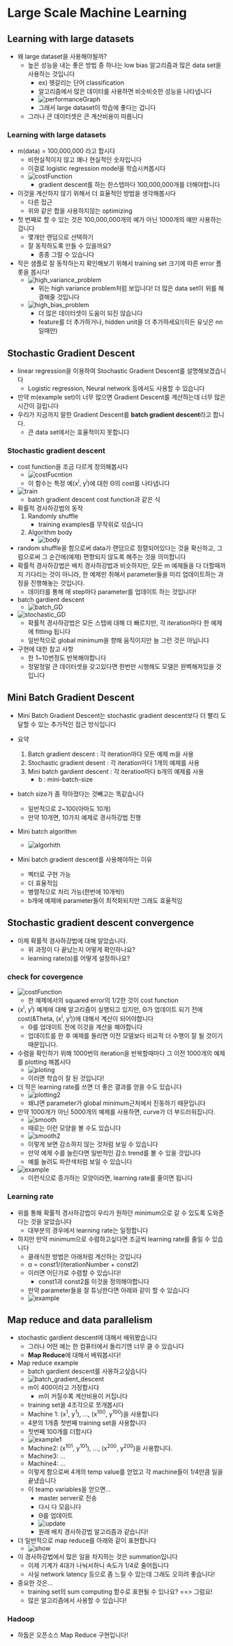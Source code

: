 # Large Scale Machine Learning
## Learning with large datasets
- 왜 large dataset을 사용해야될까?
    - 높은 성능을 내는 좋은 방법 중 하나는 low bias 알고리즘과 많은 data set을 사용하는 것입니다
        - ex) 헷갈리는 단어 classification
        - 알고리즘에서 많은 데이터를 사용하면 비슷비슷한 성능을 나타냅니다
        - ![performanceGraph](http://www.holehouse.org/mlclass/17_Large_Scale_Machine_Learning_files/Image.png)
        - 그래서 large dataset이 학습에 좋다는 겁니다
    - 그러나 큰 데이터셋은 큰 계산비용이 따릅니다
### Learning with large datasets
- m(data) = 100,000,000 라고 합시다
    - 비현실적이지 않고 꽤나 현실적인 숫자입니다
    - 이걸로 logistic regression model을 학습시켜봅시다
    - ![costFunction](http://www.holehouse.org/mlclass/17_Large_Scale_Machine_Learning_files/Image%20[1].png)
        - gradient descent를 하는 한스텝마다 100,000,000개를 더해야합니다
- 이것을 계산하지 않기 위해서 더 효율적인 방법을 생각해봅시다
    - 다른 접근
    - 위와 같은 합을 사용하지않는 optimizing
- 첫 번째로 할 수 있는 것은 100,000,000개의 예가 아닌 1000개의 예만 사용하는 겁니다
    - 몇개만 랜덤으로 선택하기
    - 잘 동작하도록 만들 수 있을까요?
        - 종종 그럴 수 있습니다
- 작은 샘플로 잘 동작하는지 확인해보기 위해서 training set 크기에 따른 error 플롯을 봅시다!
    - ![high_variance_problem](http://www.holehouse.org/mlclass/17_Large_Scale_Machine_Learning_files/Image%20[2].png)
        - 위는 high variance problem처럼 보입니다! 더 많은 data set이 위를 해결해줄 것입니다
    - ![high_bias_problem](http://www.holehouse.org/mlclass/17_Large_Scale_Machine_Learning_files/Image%20[3].png)
        - 더 많은 데이터셋이 도움이 되진 않습니다
        - feature를 더 추가하거나, hidden unit을 더 추가하세요!(히든 유닛은 nn일때만)
## Stochastic Gradient Descent
- linear regression을 이용하여 Stochastic Gradient Descent를 설명해보겠습니다
    - Logistic regression, Neural network 등에서도 사용할 수 있습니다
- 만약 m(example set)이 너무 많으면 Gradient Descent를 계산하는데 너무 많은 시간이 걸립니다
- 우리가 지금까지 말한 Gradient Descent를 **batch gradient descent**라고 합니다.
    - 큰 data set에서는 효율적이지 못합니다
### Stochastic gradient descent
- cost function을 조금 다르게 정의해봅시다
    - ![costFucntion](http://www.holehouse.org/mlclass/17_Large_Scale_Machine_Learning_files/Image%20[9].png)
    - 이 함수는 특정 예(x<sup>i</sup>, y<sup>i</sup>)에 대한 &Theta;의 cost를 나타냅니다
- ![train](http://www.holehouse.org/mlclass/17_Large_Scale_Machine_Learning_files/Image%20[10].png)
    - batch gradient descent cost function과 같은 식
- 확률적 경사하강법의 동작
    1. Randomly shuffle
        - training examples를 무작위로 섞습니다
    2. Algorithm body
        - ![body](http://www.holehouse.org/mlclass/17_Large_Scale_Machine_Learning_files/Image%20[12].png)
- random shuffle을 함으로써 data가 랜덤으로 정렬되어있다는 것을 확신하고, 그럼으로써 그 순간에(예제) 편향되지 않도록 해주는 것을 의미합니다
- 확률적 경사하강법은 배치 경사하강법과 비슷하지만, 모든 m 예제들을 다 더할때까지 기다리는 것이 아니라, 한 예제만 취해서 parameter들을 미리 업데이트하는 과정을 진행해놓는 것입니다.
    - 데이터를 통해 매 step마다 parameter를 업데이트 하는 것입니다!
- batch gardient descent
    - ![batch_GD](http://www.holehouse.org/mlclass/17_Large_Scale_Machine_Learning_files/Image%20[15].png)
- ![stochastic_GD](http://www.holehouse.org/mlclass/17_Large_Scale_Machine_Learning_files/Image%20[16].png)
    - 확률적 경사하강법은 모든 스텝에 대해 더 빠르지만, 각 iteration마다 한 예제에 fitting 됩니다
    - 일반적으로 global minimum을 향해 움직이지만 늘 그런 것은 아닙니다
- 구현에 대한 참고 사항
    - 한 1~10번정도 반복해야합니다
    - 정말정말 큰 데이터셋을 갖고있다면 한번만 시행해도 모델은 완벽해져있을 것입니다

## Mini Batch Gradient Descent
- Mini Batch Gradient Descent는 stochastic gradient descent보다 더 빨리 도달할 수 있는 추가적인 접근 방식입니다
- 요약
    1. Batch gradient descent : 각 iteration마다 모든 예제 m을 사용
    2. Stochastic gradient desent : 각 iteration마다 1개의 예제를 사용
    3. Mini batch gardient descent : 각 iteration마다 b개의 예제를 사용
        - b : mini-batch-size
- batch size가 좀 작아졌다는 것빼고는 똑같습니다
    - 일반적으로 2~100(아마도 10개)
    - 만약 10개면, 10가지 예제로 경사하강법 진행

- Mini batch algorithm
    - ![algorhith](http://www.holehouse.org/mlclass/17_Large_Scale_Machine_Learning_files/Image%20[17].png)

- Mini batch gradient descent를 사용해야하는 이유
    - 벡터로 구현 가능
    - 더 효율적임
    - 병렬적으로 처리 가능(한번에 10개씩!)
    - b개에 예제에 parameter들이 최적화되지만 그래도 효율적임

## Stochastic gradient descent convergence
- 이제 확률적 경사하강법에 대해 알았습니다.
    - 위 과정이 다 끝났는지 어떻게 확인하나요?
    - learning rate(&alpha;)를 어떻게 설정하나요?

### check for covergence
- ![costFunction](http://www.holehouse.org/mlclass/17_Large_Scale_Machine_Learning_files/Image%20[18].png)
    - 한 예제에서의 squared error의 1/2한 것이 cost function
- (x<sup>i</sup>, y<sup>i</sup>) 예제에 대해 알고리즘이 실행되고 있지만, &Theta;가 업데이트 되기 전에 cost(&Theta, (x<sup>i</sup>, y<sup>i</sup>))에 대해서 계산이 되어야합니다
    - &Theta;를 업데이트 전에 이것을 계산을 해야합니다
    - 업데이트를 한 후 예제를 돌리면 이전 모델보다 비교적 더 수행이 잘 될 것이기 때문입니다.
- 수렴을 확인하기 위해 1000번의 iteration을 반복할때마다 그 이전 1000개의 예제를 plotting 해봅시다
    - ![ploting](http://www.holehouse.org/mlclass/17_Large_Scale_Machine_Learning_files/Image%20[19].png)
    - 이러면 학습이 잘 된 것입니다!
- 더 작은 learning rate를 쓰면 더 좋은 결과를 얻을 수도 있습니다
    - ![plotting2](http://www.holehouse.org/mlclass/17_Large_Scale_Machine_Learning_files/Image%20[20].png)
    - 왜냐면 parameter가 global minimum근처에서 진동하기 때문입니다
- 만약 1000개가 아닌 5000개의 예제를 사용하면, curve가 더 부드러워집니다.
    - ![smooth](http://www.holehouse.org/mlclass/17_Large_Scale_Machine_Learning_files/Image%20[21].png)
    - 때로는 이런 모양을 볼 수도 있습니다
    - ![smooth2](http://www.holehouse.org/mlclass/17_Large_Scale_Machine_Learning_files/Image%20[22].png)
    - 이렇게 보면 감소하지 않는 것처럼 보일 수 있습니다
    - 만약 예제 수를 늘린다면 일반적인 감소 trend를 볼 수 있을 것입니다
    - 예를 늘려도 파란색처럼 보일 수 있습니다
- ![example](http://www.holehouse.org/mlclass/17_Large_Scale_Machine_Learning_files/Image%20[23].png)
    - 이런식으로 증가하는 모양이라면, learning rate를 줄이면 됩니다

### Learning rate
- 위를 통해 확률적 경사하강법이 우리가 원하던 minimum으로 갈 수 있도록 도와준다는 것을 알았습니다
    - 대부분의 경우에서 learning rate는 일정합니다
- 하지만 만약 minimum으로 수렴하고싶다면 조금씩 learning rate를 줄일 수 있습니다
    - 클래식한 방법은 아래처럼 계산하는 것입니다
    - &alpha; = const1/(iterationNumber + const2)
    - 이러면 어딘가로 수렴할 수 있습니다!
        - const1과 const2를 이것을 정의해야합니다
    - 만약 parameter들을 잘 튜닝한다면 아래와 같이 할 수 있습니다
    - ![example](http://www.holehouse.org/mlclass/17_Large_Scale_Machine_Learning_files/Image%20[24].png) 

## Map reduce and data parallelism
- stochastic gardient descent에 대해서 배워봤습니다
    - 그러나 어떤 예는 한 컴퓨터에서 돌리기엔 너무 클 수 있습니다
    - **Map Reduce**에 대해서 배워봅시다!
- Map reduce example
    - batch gardient descent를 사용하고싶습니다
    - ![batch_gradient_descent](http://www.holehouse.org/mlclass/17_Large_Scale_Machine_Learning_files/Image%20[26].png)
    - m이 400이라고 가정합시다
        - m이 커질수록 계산비용이 커집니다
    - training set을 4조각으로 쪼개봅시다
    - Machine 1: (x<sup>1</sup>, y<sup>1</sup>), ..., (x<sup>100</sup>, y<sup>100</sup>)을 사용합니다
    - 4분의 1개중 첫번째 training set을 사용합니다
    - 첫번째 100개를 더합시다
    - ![example1](http://www.holehouse.org/mlclass/17_Large_Scale_Machine_Learning_files/Image%20[27].png)
    - Machine2: (x<sup>101</sup>, y<sup>101</sup>), ..., (x<sup>200</sup>, y<sup>200</sup>)을 사용합니다.
    - Machine3: ...
    - Machine4: ...
    - 이렇게 함으로써 4개의 temp value를 얻었고 각 machine들이 1/4만큼 일을 끝냈습니다
    - 이 teamp variables을 얻으면...
        - master server로 전송
        - 다시 다 모읍니다
        - &Theta;를 업데이트
        - ![update](http://www.holehouse.org/mlclass/17_Large_Scale_Machine_Learning_files/Image%20[29].png)
        - 원래 배치 경사하강법 알고리즘과 같습니다!
- 더 일반적으로 map reduce를 아래와 같이 표현합니다
    - ![show](http://www.holehouse.org/mlclass/17_Large_Scale_Machine_Learning_files/Image%20[30].png)
- 이 경사하강법에서 많은 일을 차지하는 것은 summation입니다
    - 이제 기계가 4대가 나눠서하니 속도가 1/4로 줄어듭니다
    - 사실 network latency 등으로 좀 느릴 수 있는데 그래도 오히려 좋습니다!
- 중요한 것은...
    - training set의 sum computing 함수로 표현될 수 있나요? ==> 그럼요!
    - 많은 알고리즘에서 사용할 수 있습니다!

### Hadoop
- 하둡은 오픈소스 Map Reduce 구현입니다!